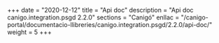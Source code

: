 +++
date        = "2020-12-12"
title       = "Api doc"
description = "Api doc canigo.integration.psgd 2.2.0"
sections    = "Canigó"
enllac		= "/canigo-portal/documentacio-llibreries/canigo.integration.psgd/2.2.0/api-doc/"
weight		= 5
+++
